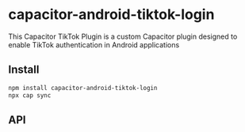 # capacitor-android-tiktok-login

This Capacitor TikTok Plugin is a custom Capacitor plugin designed to enable TikTok authentication in Android applications

## Install

```bash
npm install capacitor-android-tiktok-login
npx cap sync
```

## API

<docgen-index></docgen-index>

<docgen-api>
<!-- run docgen to generate docs from the source -->
<!-- More info: https://github.com/ionic-team/capacitor-docgen -->
</docgen-api>
